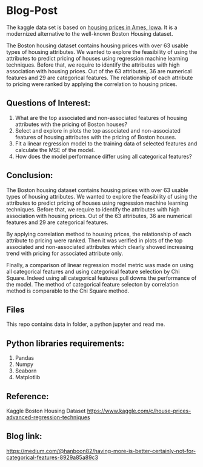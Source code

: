 # Blog-Post
The kaggle data set is based on [housing prices in Ames, Iowa](https://www.kaggle.com/c/house-prices-advanced-regression-techniques). It is a modernized alternative to the well-known Boston Housing dataset. 

The Boston housing dataset contains housing prices with over 63 usable types of housing attributes. We wanted to explore the feasibility of using the attributes to predict pricing of houses using regression machine learning techniques. Before that, we require to identify the attributes with high association with housing prices. Out of the 63 attributes, 36 are numerical features and 29 are categorical features. The relationship of each attribute to pricing were ranked by applying the correlation to housing prices. 

## Questions of Interest:
1. What are the top associated and non-associated features of housing attributes with the pricing of Boston houses?
2. Select and explore in plots the top associated and non-associated features of housing attributes with the pricing of Boston houses.
3. Fit a linear regression model to the training data of selected features and calculate the MSE of the model.
4. How does the model performance differ using all categorical features?

## Conclusion:
The Boston housing dataset contains housing prices with over 63 usable types of housing attributes. We wanted to explore the feasibility of using the attributes to predict pricing of houses using regression machine learning techniques. Before that, we require to identify the attributes with high association with housing prices. Out of the 63 attributes, 36 are numerical features and 29 are categorical features. 

By applying correlation method to housing prices, the relationship of each attribute to pricing were ranked. Then it was verified in plots of the top associated and non-associated attributes which clearly showed increasing trend with pricing for associated attribute only. 

Finally, a comparison of linear regression model metric was made on using all categorical features and using categorical feature selection by Chi Square. Indeed using all categorical features pull downs the performance of the model. The method of categorical feature selecton by correlation method is comparable to the Chi Square method. 

## Files
This repo contains data in folder, a python jupyter and read me.
## Python libraries requirements:
1. Pandas
2. Numpy
3. Seaborn
4. Matplotlib

## Reference:
Kaggle Boston Housing Dataset
https://www.kaggle.com/c/house-prices-advanced-regression-techniques

## Blog link: 
https://medium.com/@hanboon82/having-more-is-better-certainly-not-for-categorical-features-8929a85a89c3
